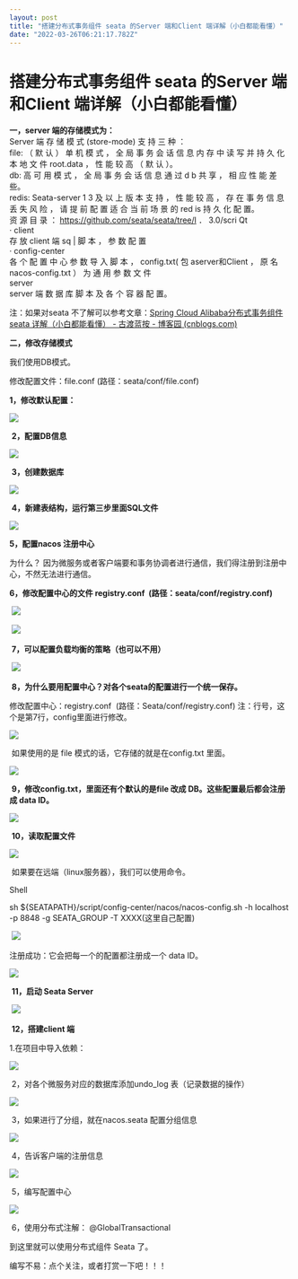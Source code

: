```yaml
---
layout: post
title: "搭建分布式事务组件 seata 的Server 端和Client 端详解（小白都能看懂）"
date: "2022-03-26T06:21:17.782Z"
---
```

搭建分布式事务组件 seata 的Server 端和Client 端详解（小白都能看懂）
============================================

**一，server 端的存储模式为：**  
Server 端 存 储 模 式 (store-mode) 支 持 三 种 ：  
file: （ 默 认 ） 单 机 模 式 ， 全 局 事 务 会 话 信 息 内 存 中 读 写 并 持 久 化 本 地 文 件 root.data ， 性 能 较 高 （ 默 认 ）。  
db: 高 可 用 模 式 ， 全 局 事 务 会 话 信 息 通 过 d b 共 享 ， 相 应 性 能 差 些。  
redis: Seata-server 1 3 及 以 上 版 本 支 持 ， 性 能 较 高 ， 存 在 事 务 信 息 丢 失 风 险 ， 请 提 前 配 置 适 合 当 前 场 景 的 red is 持 久 化 配 置。  
资 源 目 录 ： https://github.com/seata/seata/tree/l ． 3.0/scri Qt  
· client  
存 放 client 端 sq | 脚 本 ， 参 数 配 置  
· config-center  
各 个 配 置 中 心 参 数 导 入 脚 本 ， config.txt( 包 aserver和Client ， 原 名 nacos-config.txt ） 为 通 用 参 数 文 件  
server  
server 端 数 据 库 脚 本 及 各 个 容 器 配 置。

注：如果对seata 不了解可以参考文章：[Spring Cloud Alibaba分布式事务组件 seata 详解（小白都能看懂） - 古渡蓝按 - 博客园 (cnblogs.com)](https://www.cnblogs.com/blbl-blog/p/16050022.html)

**二，修改存储模式**

我们使用DB模式。

修改配置文件：file.conf (路径：seata/conf/file.conf)

**1，修改默认配置：**

![](https://img2022.cnblogs.com/blog/2719585/202203/2719585-20220325222814046-618091048.png)

 **2，配置DB信息**

![](https://img2022.cnblogs.com/blog/2719585/202203/2719585-20220325222845009-564164540.png)

 **3，创建数据库**

![](https://img2022.cnblogs.com/blog/2719585/202203/2719585-20220325222924268-2115827844.png)

 **4，新建表结构，运行第三步里面SQL文件**

![](https://img2022.cnblogs.com/blog/2719585/202203/2719585-20220325223058714-896944989.png)

**5，配置nacos 注册中心**

为什么？ 因为微服务或者客户端要和事务协调者进行通信，我们得注册到注册中心，不然无法进行通信。

**6，修改配置中心的文件 registry.conf  (路径：seata/conf/registry.conf)**

 ![](https://img2022.cnblogs.com/blog/2719585/202203/2719585-20220325224036927-1071005961.png)

 ![](https://img2022.cnblogs.com/blog/2719585/202203/2719585-20220325224128245-1262420674.png)

 **7，可以配置负载均衡的策略（也可以不用）**

 ![](https://img2022.cnblogs.com/blog/2719585/202203/2719585-20220325224438700-293697642.png)

 **8，为什么要用配置中心？对各个seata的配置进行一个统一保存。**

修改配置中心：registry.conf  (路径：Seata/conf/registry.conf) 注：行号，这个是第7行，config里面进行修改。

![](https://img2022.cnblogs.com/blog/2719585/202203/2719585-20220325224941874-851212758.png)

 如果使用的是 file 模式的话，它存储的就是在config.txt 里面。

![](https://img2022.cnblogs.com/blog/2719585/202203/2719585-20220325225135989-761376518.png)

 **9，修改config.txt，里面还有个默认的是file 改成 DB。这些配置最后都会注册成 data ID。**

![](https://img2022.cnblogs.com/blog/2719585/202203/2719585-20220325225307500-319321596.png)

 **10，读取配置文件**

![](https://img2022.cnblogs.com/blog/2719585/202203/2719585-20220325225554006-1217020537.png)

 如果要在远端（linux服务器），我们可以使用命令。

Shell

sh ${SEATAPATH}/script/config-center/nacos/nacos-config.sh -h localhost -p 8848 -g SEATA\_GROUP -T XXXX(这里自己配置)

 ![](https://img2022.cnblogs.com/blog/2719585/202203/2719585-20220325230335690-1961508171.png)

注册成功：它会把每一个的配置都注册成一个 data ID。

![](https://img2022.cnblogs.com/blog/2719585/202203/2719585-20220325230704497-618509537.png)

 **11，启动 Seata Server** 

 ![](https://img2022.cnblogs.com/blog/2719585/202203/2719585-20220325230815326-1513280182.png)

 **12，搭建client 端**

1.在项目中导入依赖：

![](https://img2022.cnblogs.com/blog/2719585/202203/2719585-20220325231105721-1948744627.png)

 2，对各个微服务对应的数据库添加undo\_log 表（记录数据的操作）

![](https://img2022.cnblogs.com/blog/2719585/202203/2719585-20220325231558830-1118097244.png)

 3，如果进行了分组，就在nacos.seata 配置分组信息

![](https://img2022.cnblogs.com/blog/2719585/202203/2719585-20220325231654804-1988355874.png)

 4，告诉客户端的注册信息

![](https://img2022.cnblogs.com/blog/2719585/202203/2719585-20220325231735802-1919561205.png)

 5，编写配置中心

![](https://img2022.cnblogs.com/blog/2719585/202203/2719585-20220325231855907-1324086477.png)

 6，使用分布式注解： @GlobalTransactional

到这里就可以使用分布式组件 Seata 了。

编写不易：点个关注，或者打赏一下吧！！！